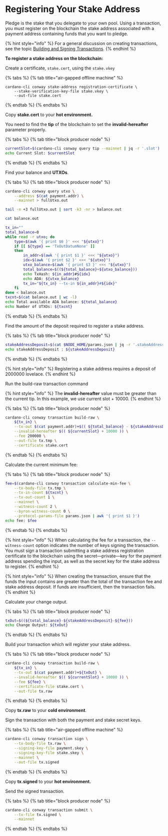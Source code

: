 # Registering Your Stake Address

Pledge is the stake that you delegate to your own pool. Using a transaction, you must register on the blockchain the stake address associated with a payment address containing funds that you want to pledge.
<!-- References:
https://youtu.be/PCqvFMTGu3o 
https://developers.cardano.org/docs/operate-a-stake-pool/cardano-key-pairs -->

{% hint style="info" %}
For a general discussion on creating transactions, see the topic [Building and Signing Transactions](http://web.archive.org/web/20211025133818/https://testnets.cardano.org/en/testnets/cardano/transactions/creating-transactions/).
{% endhint %}

**To register a stake address on the blockchain:**

Create a certificate, `stake.cert`, using the `stake.vkey`

{% tabs %}
{% tab title="air-gapped offline machine" %}
```
cardano-cli conway stake-address registration-certificate \
    --stake-verification-key-file stake.vkey \
    --out-file stake.cert
```
{% endtab %}
{% endtabs %}

Copy **stake.cert** to your **hot environment.**

You need to find the **tip** of the blockchain to set the **invalid-hereafter** parameter properly.

{% tabs %}
{% tab title="block producer node" %}
```bash
currentSlot=$(cardano-cli conway query tip --mainnet | jq -r '.slot')
echo Current Slot: $currentSlot
```
{% endtab %}
{% endtabs %}

Find your balance and **UTXOs**.

{% tabs %}
{% tab title="block producer node" %}
```bash
cardano-cli conway query utxo \
    --address $(cat payment.addr) \
    --mainnet > fullUtxo.out

tail -n +3 fullUtxo.out | sort -k3 -nr > balance.out

cat balance.out

tx_in=""
total_balance=0
while read -r utxo; do
    type=$(awk '{ print $6 }' <<< "${utxo}")
    if [[ ${type} == 'TxOutDatumNone' ]]
    then
        in_addr=$(awk '{ print $1 }' <<< "${utxo}")
        idx=$(awk '{ print $2 }' <<< "${utxo}")
        utxo_balance=$(awk '{ print $3 }' <<< "${utxo}")
        total_balance=$((${total_balance}+${utxo_balance}))
        echo TxHash: ${in_addr}#${idx}
        echo ADA: ${utxo_balance}
        tx_in="${tx_in} --tx-in ${in_addr}#${idx}"
    fi
done < balance.out
txcnt=$(cat balance.out | wc -l)
echo Total available ADA balance: ${total_balance}
echo Number of UTXOs: ${txcnt}
```
{% endtab %}
{% endtabs %}

Find the amount of the deposit required to register a stake address.

{% tabs %}
{% tab title="block producer node" %}
```bash
stakeAddressDeposit=$(cat $NODE_HOME/params.json | jq -r '.stakeAddressDeposit')
echo stakeAddressDeposit : ${stakeAddressDeposit}
```
{% endtab %}
{% endtabs %}

{% hint style="info" %}
Registering a stake address requires a deposit of 2000000 lovelace.
{% endhint %}

Run the build-raw transaction command

{% hint style="info" %}
The **invalid-hereafter** value must be greater than the current tip. In this example, we use current slot + 10000.
{% endhint %}

{% tabs %}
{% tab title="block producer node" %}
```bash
cardano-cli conway transaction build-raw \
    ${tx_in} \
    --tx-out $(cat payment.addr)+$(( ${total_balance} - ${stakeAddressDeposit} )) \
    --invalid-hereafter $(( ${currentSlot} + 10000 )) \
    --fee 200000 \
    --out-file tx.tmp \
    --certificate stake.cert
```
{% endtab %}
{% endtabs %}

Calculate the current minimum fee:

{% tabs %}
{% tab title="block producer node" %}
```bash
fee=$(cardano-cli conway transaction calculate-min-fee \
    --tx-body-file tx.tmp \
    --tx-in-count ${txcnt} \
    --tx-out-count 1 \
    --mainnet \
    --witness-count 2 \
    --byron-witness-count 0 \
    --protocol-params-file params.json | awk '{ print $1 }')
echo fee: $fee
```
{% endtab %}
{% endtabs %}

{% hint style="info" %}
When calculating the fee for a transaction, the `--witness-count` option indicates the number of keys signing the transaction. You must sign a transaction submitting a stake address registration certificate to the blockchain using the secret—private—key for the payment address spending the input, as well as the secret key for the stake address to register.
{% endhint %}

{% hint style="info" %}
When creating the transaction, ensure that the funds the input contains are greater than the total of the transaction fee and stake address deposit. If funds are insufficient, then the transaction fails.
{% endhint %}

Calculate your change output.

{% tabs %}
{% tab title="block producer node" %}
```bash
txOut=$((${total_balance}-${stakeAddressDeposit}-${fee}))
echo Change Output: ${txOut}
```
{% endtab %}
{% endtabs %}

Build your transaction which will register your stake address.

{% tabs %}
{% tab title="block producer node" %}
```bash
cardano-cli conway transaction build-raw \
    ${tx_in} \
    --tx-out $(cat payment.addr)+${txOut} \
    --invalid-hereafter $(( ${currentSlot} + 10000 )) \
    --fee ${fee} \
    --certificate-file stake.cert \
    --out-file tx.raw
```
{% endtab %}
{% endtabs %}

Copy **tx.raw** to your **cold environment**.

Sign the transaction with both the payment and stake secret keys.

{% tabs %}
{% tab title="air-gapped offline machine" %}
```bash
cardano-cli conway transaction sign \
    --tx-body-file tx.raw \
    --signing-key-file payment.skey \
    --signing-key-file stake.skey \
    --mainnet \
    --out-file tx.signed
```
{% endtab %}
{% endtabs %}

Copy **tx.signed** to your **hot environment.**

Send the signed transaction.

{% tabs %}
{% tab title="block producer node" %}
```bash
cardano-cli conway transaction submit \
    --tx-file tx.signed \
    --mainnet
```
{% endtab %}
{% endtabs %}

